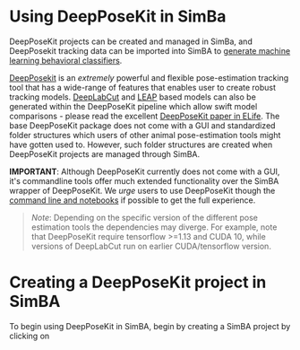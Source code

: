 # Using DeepPoseKit in SimBa

DeepPoseKit projects can be created and managed in SimBa, and DeepPosekit tracking data can be imported into SimBA to [generate machine learning behavioral classifiers](https://github.com/sgoldenlab/simba/blob/master/docs/Scenario1.md).

[DeepPosekit](https://github.com/jgraving/DeepPoseKit) is an *extremely* powerful and flexible pose-estimation tracking tool that has a wide-range of features that enables user to create robust tracking models. [DeepLabCut](https://github.com/AlexEMG/DeepLabCut) and [LEAP](https://github.com/talmo/leap) based models can also be generated within the DeepPoseKit pipeline which allow swift model comparisons - please read the excellent [DeepPoseKit paper in ELife](https://elifesciences.org/articles/47994). The base DeepPoseKit package does not come with a GUI and standardized folder structures which users of other animal pose-estimation tools might have gotten used to. However, such folder structures are created when DeepPoseKit projects are managed through SimBA.  

**IMPORTANT**: Although DeepPoseKit currently does not come with a GUI, it's commandline tools offer much extended functionality over the SimBA wrapper of DeepPoseKit. We *urge* users to use DeepPoseKit though the [command line and notebooks](https://github.com/jgraving/DeepPoseKit#using-deepposekit-is-a-4-step-process) if possible to get the full experience. 

>*Note*: Depending on the specific version of the different pose estimation tools the dependencies may diverge. For example, note that DeepPoseKit require tensorflow >=1.13 and CUDA 10, while versions of DeepLabCut run on earlier CUDA/tensorflow version. 

# Creating a DeepPoseKit project in SimBA

To begin using DeepPoseKit in SimBA, begin by creating a SimBA project by clicking on 




